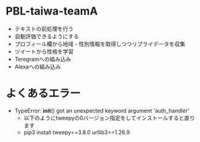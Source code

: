 # PBL-taiwa-teamA
- テキストの前処理を行う
- 自動評価できるようにする
- プロフィール欄から地域・性別情報を取得しつつリプライデータを収集
- ツイートから性格を学習
- Teregramへの組み込み
- Alexaへの組み込み

# よくあるエラー
- TypeError: __init__() got an unexpected keyword argument 'auth_handler'
  - 以下のようにtweepyの0バージョン指定をしてインストールすると直ります 
  - pip3 install tweepy==3.8.0 urllib3==1.26.9
